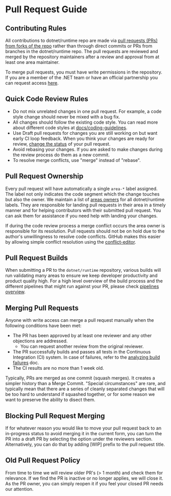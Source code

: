 # Pull Request Guide

## Contributing Rules
All contributions to dotnet/runtime repo are made via [pull requests (PRs) from forks of the repo](https://docs.github.com/en/pull-requests/collaborating-with-pull-requests/proposing-changes-to-your-work-with-pull-requests/creating-a-pull-request-from-a-fork) rather than through direct commits or PRs from branches in the dotnet/runtime repo. The pull requests are reviewed and merged by the repository maintainers after a review and approval from at least one area maintainer.

To merge pull requests, you must have write permissions in the repository. If you are a member of the .NET team or have an official partnership you can request access [here](https://repos.opensource.microsoft.com/dotnet/teams/dotnet-corefx/join/).

## Quick Code Review Rules

* Do not mix unrelated changes in one pull request. For example, a code style change should never be mixed with a bug fix.
* All changes should follow the existing code style. You can read more about different code styles at [docs/coding-guidelines](../../coding-guidelines/).
* Use Draft pull requests for changes you are still working on but want early CI loop feedback. When you think your changes are ready for review, [change the status](https://help.github.com/en/github/collaborating-with-issues-and-pull-requests/changing-the-stage-of-a-pull-request) of your pull request.
* Avoid rebasing your changes. If you are asked to make changes during the review process do them as a new commit.
* To resolve merge conflicts, use "merge" instead of "rebase".

## Pull Request Ownership

Every pull request will have automatically a single `area-*` label assigned. The label not only indicates the code segment which the change touches but also the owner. We maintain a list of [areas owners](../../area-owners.md) for all dotnet/runtime labels. They are responsible for landing pull requests in their area in a timely manner and for helping contributors with their submitted pull request. You can ask them for assistance if you need help with landing your changes.

If during the code review process a merge conflict occurs the area owner is responsible for its resolution. Pull requests should not be on hold due to the author's unwillingness to resolve code conflicts. GitHub makes this easier by allowing simple conflict resolution using the [conflict-editor](https://help.github.com/en/github/collaborating-with-issues-and-pull-requests/resolving-a-merge-conflict-on-github).

## Pull Request Builds

When submitting a PR to the `dotnet/runtime` repository, various builds will run validating many areas to ensure we keep developer productivity and product quality high. For a high level overview of the build process and the different pipelines that might run against your PR, please check [pipelines overview](pipelines-overview.md).

## Merging Pull Requests

Anyone with write access can merge a pull request manually when the following conditions have been met:

* The PR has been approved by at least one reviewer and any other objections are addressed.
    * You can request another review from the original reviewer.
* The PR successfully builds and passes all tests in the Continuous Integration (CI) system. In case of failures, refer to the [analyzing build failures](failure-analysis.md) doc.
* The CI results are no more than 1 week old.

Typically, PRs are merged as one commit (squash merges). It creates a simpler history than a Merge Commit. "Special circumstances" are rare, and typically mean that there are a series of cleanly separated changes that will be too hard to understand if squashed together, or for some reason we want to preserve the ability to disect them.

## Blocking Pull Request Merging

If for whatever reason you would like to move your pull request back to an in-progress status to avoid merging it in the current form, you can turn the PR into a draft PR by selecting the option under the reviewers section. Alternatively, you can do that by adding [WIP] prefix to the pull request title.

## Old Pull Request Policy

From time to time we will review older PR's (> 1 month) and check them for relevance. If we find the PR is inactive or no longer applies, we will close it. As the PR owner, you can simply reopen it if you feel your closed PR needs our attention.

